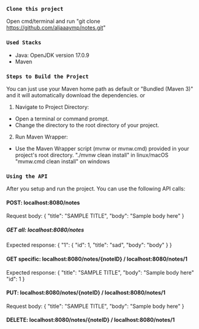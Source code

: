 ### `Clone this project`
Open cmd/terminal and run "git clone https://github.com/aljaaaymp/notes.git"

### `Used Stacks`
- Java: OpenJDK version 17.0.9
- Maven

### `Steps to Build the Project`
You can just use your Maven home path as default or "Bundled (Maven 3)" and it will automatically download the dependencies.
or
1. Navigate to Project Directory:
- Open a terminal or command prompt.
- Change the directory to the root directory of your project.
2. Run Maven Wrapper:
- Use the Maven Wrapper script (mvnw or mvnw.cmd) provided in your project's root directory.
"./mvnw clean install" in linux/macOS
"mvnw.cmd clean install" on windows

### `Using the API`
After you setup and run the project. You can use the following API calls:
#### POST: localhost:8080/notes
Request body:
{
    "title": "SAMPLE TITLE",
    "body": "Sample body here"
}

##### GET all: localhost:8080/notes
Expected response:
{
    "1": {
        "id": 1,
        "title": "sad",
        "body": "body"
    }
}

#### GET specific: localhost:8080/notes/{noteID} / localhost:8080/notes/1
Expected response:
{
    "title": "SAMPLE TITLE",
    "body": "Sample body here"
    "id": 1
}

#### PUT: localhost:8080/notes/{noteID} / localhost:8080/notes/1
Request body:
{
    "title": "SAMPLE TITLE",
    "body": "Sample body here"
}

#### DELETE: localhost:8080/notes/{noteID} / localhost:8080/notes/1





